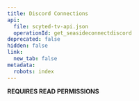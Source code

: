 ```yaml
---
title: Discord Connections
api:
  file: scyted-tv-api.json
  operationId: get_seasideconnectdiscord
deprecated: false
hidden: false
link:
  new_tab: false
metadata:
  robots: index
---
```

**REQUIRES READ PERMISSIONS**